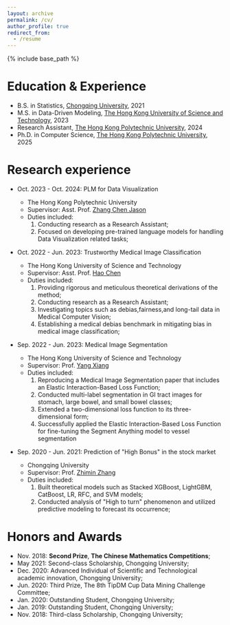 ```yaml
---
layout: archive
permalink: /cv/
author_profile: true
redirect_from:
  - /resume
---
```

{% include base_path %}

Education & Experience
======================

* B.S. in Statistics, [Chongqing University](https://www.cqu.edu.cn/), 2021
* M.S. in Data-Driven Modeling, [The Hong Kong University of Science and Technology](https://hkust.edu.hk/), 2023
* Research Assistant, [The Hong Kong Polytechnic University](https://www.polyu.edu.hk/), 2024
* Ph.D. in Computer Science, [The Hong Kong Polytechnic University](https://www.polyu.edu.hk/), 2025

Research experience
===================

* Oct. 2023 - Oct. 2024: PLM for Data Visualization

  * The Hong Kong Polytechnic University
  * Supervisor: Asst. Prof. [Zhang Chen Jason](https://www.zhangchen.info/)
  * Duties included:
    1. Conducting research as a Research Assistant;
    2. Focused on developing pre-trained language models for handling Data Visualization related tasks;
* Oct. 2022 - Jun. 2023: Trustworthy Medical Image Classification

  * The Hong Kong University of Science and Technology
  * Supervisor: Asst. Prof. [Hao Chen](https://cse.hkust.edu.hk/~jhc/)
  * Duties included:
    1. Providing rigorous and meticulous theoretical derivations of the method;
    2. Conducting research as a Research Assistant;
    3. Investigating topics such as debias,fairness,and long-tail data in Medical Computer Vision;
    4. Establishing a medical debias benchmark in mitigating bias in medical image classification;
* Sep. 2022 - Jun. 2023: Medical Image Segmentation

  * The Hong Kong University of Science and Technology
  * Supervisor: Prof. [Yang Xiang](https://www.math.hkust.edu.hk/~maxiang/)
  * Duties included:
    1. Reproducing a Medical Image Segmentation paper that includes an Elastic Interaction-Based Loss Function;
    2. Conducted multi-label segmentation in GI tract images for stomach, large bowel, and small bowel classes;
    3. Extended a two-dimensional loss function to its three-dimensional form;
    4. Successfully applied the Elastic Interaction-Based Loss Function for fine-tuning the Segment Anything model to vessel segmentation
* Sep. 2020 - Jun. 2021: Prediction of "High Bonus" in the stock market

  * Chongqing University
  * Supervisor: Prof. [Zhimin Zhang](http://sci.cqu.edu.cn/info/1329/4963.htm)
  * Duties included:
    1. Built theoretical models such as Stacked XGBoost, LightGBM, CatBoost, LR, RFC, and SVM models;
    2. Conducted analysis of "High to turn" phenomenon and utilized predictive modeling to forecast its occurrence;

Honors and Awards
=================

* Nov. 2018: **Second Prize**, **The Chinese Mathematics Competitions**;
* May 2021: Second-class Scholarship, Chongqing University;
* Dec. 2020: Advanced Individual of Scientific and Technological academic innovation, Chongqing University;
* Jun. 2020: Third Prize, The 8th TipDM Cup Data Mining Challenge Committee;
* Jan. 2020: Outstanding Student, Chongqing University;
* Jan. 2019: Outstanding Student, Chongqing University;
* Nov. 2018: Third-class Scholarship, Chongqing University;

<!-- Publications
============

<ul>{% for post in site.publications %}
    {% include archive-single-cv.html %}
  {% endfor %}</ul>

Talks
=====

<ul>{% for post in site.talks %}
    {% include archive-single-talk-cv.html %}
  {% endfor %}</ul>

Teaching
========

<ul>{% for post in site.teaching %}
    {% include archive-single-cv.html %}
  {% endfor %}</ul>

Service and leadership
======================

* Currently signed in to 43 different slack teams -->
